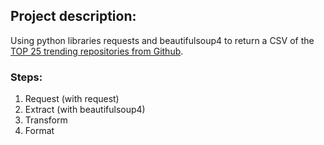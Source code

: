 ## Project description:

Using python libraries requests and beautifulsoup4 to return a CSV of the [TOP 25 trending repositories from Github](https://github.com/trending).

### Steps:

1. Request (with request)
2. Extract (with beautifulsoup4)
3. Transform
4. Format
